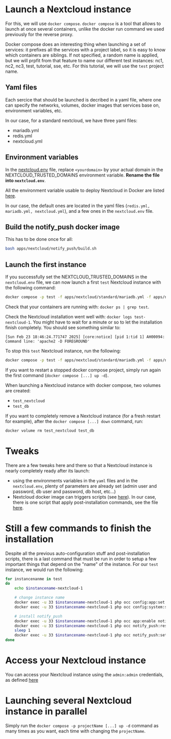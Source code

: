 # Launch a Nextcloud instance

For this, we will use `docker compose`. `docker compose` is a tool that allows to launch at once several containers, unlike the docker run command we used previously for the reverse proxy.

Docker compose does an interesting thing when launching a set of services: it prefixes all the services with a project label, so it is easy to know which containers are siblings. If not specified, a random name is applied, but we will prpfit from that feature to name our different test instances: nc1, nc2, nc3, test, tutorial, sse, etc. For this tutorial, we will use the `test` project name.


## Yaml files
Each sercice that should be launched is decribed in a yaml file, where one can specify the networks, volumes, docker images that services base on, environment variables, etc.

In our case, for a standard nextcloud, we have three yaml files:
- mariadb.yml
- redis.yml
- nextcloud.yml

## Environment variables

In the [nextcloud.env](../nextcloud.env.example) file, replace `<yourdomain>` by your actual domain in the NEXTCLOUD_TRUSTED_DOMAINS environment variable. **Rename the file into `nextcloud.env`**.

All the environment variable usable to deploy Nextcloud in Docker are listed [here](https://github.com/nextcloud/docker#auto-configuration-via-environment-variables).

In our case, the default ones are located in the yaml files (`redis.yml, mariadb.yml, nextcloud.yml`), and a few ones in the `nextcloud.env` file.

## Build the notify_push docker image

This has to be done once for all:

```sh
bash apps/nextcloud/notify_push/build.sh
```

## Launch the first instance

If you successfully set the NEXTCLOUD_TRUSTED_DOMAINS in the `nextcloud.env` file, we can now launch a first `test` Nextcloud instance with the following command:

```sh
docker compose -p test -f apps/nextcloud/standard/mariadb.yml -f apps/nextcloud/standard/nextcloud.yml -f apps/nextcloud/standard/redis.yml up -d
```

Check that your containers are running with: `docker ps | grep test`.

Check the Nextcloud installation went well with: `docker logs test-nextcloud-1`. You might have to wait for a minute or so to let the installation finish completely. You should see something similar to:

```log
[Sun Feb 23 18:46:24.771747 2025] [core:notice] [pid 1:tid 1] AH00094: Command line: 'apache2 -D FOREGROUND'
```

To stop this `test` Nextcloud instance, run the following:
```sh
docker compose -p test -f apps/nextcloud/standard/mariadb.yml -f apps/nextcloud/standard/nextcloud.yml -f apps/nextcloud/standard/redis.yml down
```

If you want to restart a stopped docker compose project, simply run again the first command (`docker compose [...] up -d`).

When launching a Nextcloud instance with docker compose, two volumes are created:
- `test_nextcloud`
- `test_db`

If you want to completely remove a Nextcloud instance (for a fresh restart for example), after the `docker compose [...] down` command, run:

```sh
docker volume rm test_nextcloud test_db
```

# Tweaks

There are a few tweaks here and there so that a Nextcloud instance is nearly completely ready after its launch:
- using the environments variables in the `yaml` files and in the `nextcloud.env`, plenty of parameters are already set (admin user and password, db user and password, db host, etc...)
- Nextcloud docker image can triggers scripts (see [here](https://github.com/nextcloud/docker#auto-configuration-via-hook-folders)). In our case, there is one script that apply post-installation commands, see the file [here](./hooks/post-installation/script.sh).

# Still a few commands to finish the installation

Despite all the previous auto-configuration stuff and post-installation scripts, there is a last command that must be run in order to setup a few important things that depend on the "name" of the instance. For our `test` instance, we would run the following:

```sh
for instancenanme in test
do
    echo $instancename-nextcloud-1

    # change instance name
    docker exec -u 33 $instancename-nextcloud-1 php occ config:app:set theming name --value="$instancename"
    docker exec -u 33 $instancename-nextcloud-1 php occ config:system:set overwrite.cli.url --value="https://$instancename.<yourdomain>"

    # install notify_push
    docker exec -u 33 $instancename-nextcloud-1 php occ app:enable notify_push
    docker exec -u 33 $instancename-nextcloud-1 php occ notify_push:reset
    sleep 1
    docker exec -u 33 $instancename-nextcloud-1 php occ notify_push:setup https://$instancename.<yourdomain>/push
done
```

# Access your Nextcloud instance

You can access your Nextcloud instance using the `admin:admin` credentials, as defined [here](nextcloud.yml#L48)

# Launching several Nextcloud instance in parallel

Simply run the `docker compose -p projectName [...] up -d` command as many times as you want, each time with changing the `projectName`.
